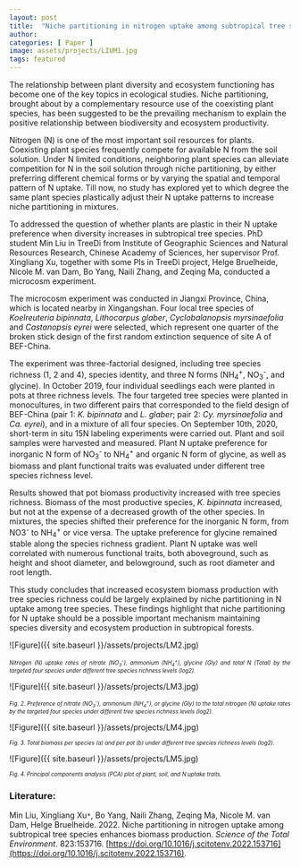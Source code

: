 ```yaml
---
layout: post
title:  "Niche partitioning in nitrogen uptake among subtropical tree species enhances biomass production"
author: 
categories: [ Paper ]
image: assets/projects/LIUM1.jpg
tags: featured
---
```


The relationship between plant diversity and ecosystem functioning has become one of the key topics in ecological studies. Niche partitioning, brought about by a complementary resource use of the coexisting plant species, has been suggested to be the prevailing mechanism to explain the positive relationship between biodiversity and ecosystem productivity. 

Nitrogen (N) is one of the most important soil resources for plants. Coexisting plant species frequently compete for available N from the soil solution. Under N limited conditions, neighboring plant species can alleviate competition for N in the soil solution through niche partitioning, by either preferring different chemical forms or by varying the spatial and temporal pattern of N uptake. Till now, no study has explored yet to which degree the same plant species plastically adjust their N uptake patterns to increase niche partitioning in mixtures.

To addressed the question of whether plants are plastic in their N uptake preference when diversity increases in subtropical tree species. PhD student Min Liu in TreeDì from Institute of Geographic Sciences and Natural Resources Research, Chinese Academy of Sciences, her supervisor Prof. Xingliang Xu, together with some PIs in TreeDì project, Helge Bruelheide, Nicole M. van Dam, Bo Yang, Naili Zhang, and Zeqing Ma, conducted a microcosm experiment.

The microcosm experiment was conducted in Jiangxi Province, China, which is located nearby in Xingangshan. Four local tree species of *Koelreuteria bipinnata*, *Lithocarpus glaber*, *Cyclobalanopsis myrsinaefolia* and *Castanopsis eyrei* were selected, which represent one quarter of the broken stick design of the first random extinction sequence of site A of BEF-China. 

The experiment was three-factorial designed, including tree species richness (1, 2 and 4), species identity, and three N forms (NH<sub>4</sub><sup>+</sup>, NO<sub>3</sub><sup>-</sup>, and glycine). In October 2019, four individual seedlings each were planted in pots at three richness levels. The four targeted tree species were planted in monocultures, in two different pairs that corresponded to the field design of BEF-China (pair 1: *K. bipinnata* and *L. glaber*; pair 2: *Cy. myrsinaefolia* and *Ca. eyrei*), and in a mixture of all four species. On September 10th, 2020, short-term in situ 15N labeling experiments were carried out. Plant and soil samples were harvested and measured. Plant N uptake preference for inorganic N form of NO<sub>3</sub><sup>-</sup> to NH<sub>4</sub><sup>+</sup> and organic N form of glycine, as well as biomass and plant functional traits was evaluated under different tree species richness level.

Results showed that pot biomass productivity increased with tree species richness. Biomass of the most productive species, *K. bipinnata* increased, but not at the expense of a decreased growth of the other species. In mixtures, the species shifted their preference for the inorganic N form, from NO3<sup>-</sup> to NH<sub>4</sub><sup>+</sup> or vice versa. The uptake preference for glycine remained stable along the species richness gradient. Plant N uptake was well correlated with numerous functional traits, both aboveground, such as height and shoot diameter, and belowground, such as root diameter and root length. 

This study concludes that increased ecosystem biomass production with tree species richness could be largely explained by niche partitioning in N uptake among tree species. These findings highlight that niche partitioning for N uptake should be a possible important mechanism maintaining species diversity and ecosystem production in subtropical forests.

![Figure]({{ site.baseurl }}/assets/projects/LM2.jpg)
<p style='text-align: justify;' ><span style="font-style: italic; font-size:70%">Nitrogen (N) uptake rates of nitrate (NO<sub>3</sub><sup>-</sup>), ammonium (NH<sub>4</sub><sup>+</sup>), glycine (Gly) and total N (Total) by the targeted four species under different tree species richness levels (log2).
</span></p>

![Figure]({{ site.baseurl }}/assets/projects/LM3.jpg)
<p style='text-align: justify;' ><span style="font-style: italic; font-size:70%">Fig. 2. Preference of nitrate (NO<sub>3</sub><sup>-</sup>), ammonium (NH<sub>4</sub><sup>+</sup>), or glycine (Gly) to the total nitrogen (N) uptake rates by the targeted four species under different tree species richness levels (log2).
</span></p>

![Figure]({{ site.baseurl }}/assets/projects/LM4.jpg)
<p style='text-align: justify;' ><span style="font-style: italic; font-size:70%">Fig. 3. Total biomass per species (a) and per pot (b) under different tree species richness levels (log2).
</span></p>

![Figure]({{ site.baseurl }}/assets/projects/LM5.jpg)
<p style='text-align: justify;' ><span style="font-style: italic; font-size:70%">Fig. 4. Principal components analysis (PCA) plot of plant, soil, and N uptake traits.
</span></p>

### Literature:
Min Liu, Xingliang Xu<code>&ast;</code>, Bo Yang, Naili Zhang, Zeqing Ma, Nicole M. van Dam, Helge Bruelheide. 2022. Niche partitioning in nitrogen uptake among subtropical tree species enhances biomass production. *Science of the Total Environment*. 823:153716. [https://doi.org/10.1016/j.scitotenv.2022.153716](https://doi.org/10.1016/j.scitotenv.2022.153716).
